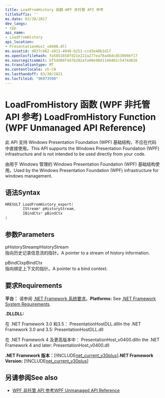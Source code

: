 ```yaml
---
title: LoadFromHistory 函数-WPF 非托管 API 参考
titleSuffix: ''
ms.date: 03/30/2017
dev_langs:
- cpp
api_name:
- LoadFromHistory
api_location:
- PresentationHost_v0400.dll
ms.assetid: d037c062-a911-4949-b251-ccd3e48b1d17
ms.openlocfilehash: fa5851658fd21e222a277ea78ad8dcd53009bf17
ms.sourcegitcommit: bf5dd80f4d7b202afa90e90d1148402c5474d826
ms.translationtype: MT
ms.contentlocale: zh-CN
ms.lasthandoff: 03/30/2021
ms.locfileid: "96973590"
---
```

# <a name="loadfromhistory-function-wpf-unmanaged-api-reference"></a><span data-ttu-id="03cd4-102">LoadFromHistory 函数 (WPF 非托管 API 参考) </span><span class="sxs-lookup"><span data-stu-id="03cd4-102">LoadFromHistory Function (WPF Unmanaged API Reference)</span></span>
<span data-ttu-id="03cd4-103">此 API 支持 Windows Presentation Foundation (WPF) 基础结构，不应在代码中直接使用。</span><span class="sxs-lookup"><span data-stu-id="03cd4-103">This API supports the Windows Presentation Foundation (WPF) infrastructure and is not intended to be used directly from your code.</span></span>  
  
 <span data-ttu-id="03cd4-104">由用于 Windows 管理的 Windows Presentation Foundation (WPF) 基础结构使用。</span><span class="sxs-lookup"><span data-stu-id="03cd4-104">Used by the Windows Presentation Foundation (WPF) infrastructure for windows management.</span></span>  
  
## <a name="syntax"></a><span data-ttu-id="03cd4-105">语法</span><span class="sxs-lookup"><span data-stu-id="03cd4-105">Syntax</span></span>  
  
```cpp  
HRESULT LoadFromHistory_export(  
        IStream* pHistoryStream,
        IBindCtx* pBindCtx  
)  
```  
  
## <a name="parameters"></a><span data-ttu-id="03cd4-106">参数</span><span class="sxs-lookup"><span data-stu-id="03cd4-106">Parameters</span></span>  
 <span data-ttu-id="03cd4-107">pHistoryStream</span><span class="sxs-lookup"><span data-stu-id="03cd4-107">pHistoryStream</span></span>  
 <span data-ttu-id="03cd4-108">指向历史记录信息流的指针。</span><span class="sxs-lookup"><span data-stu-id="03cd4-108">A pointer to a stream of history information.</span></span>  
  
 <span data-ttu-id="03cd4-109">pBindCtx</span><span class="sxs-lookup"><span data-stu-id="03cd4-109">pBindCtx</span></span>  
 <span data-ttu-id="03cd4-110">指向绑定上下文的指针。</span><span class="sxs-lookup"><span data-stu-id="03cd4-110">A pointer to a bind context.</span></span>  
  
## <a name="requirements"></a><span data-ttu-id="03cd4-111">要求</span><span class="sxs-lookup"><span data-stu-id="03cd4-111">Requirements</span></span>  
 <span data-ttu-id="03cd4-112">**平台：** 请参阅 [.NET Framework 系统要求](/dotnet/framework/get-started/system-requirements)。</span><span class="sxs-lookup"><span data-stu-id="03cd4-112">**Platforms:** See [.NET Framework System Requirements](/dotnet/framework/get-started/system-requirements).</span></span>  
  
 <span data-ttu-id="03cd4-113">**.DLL**</span><span class="sxs-lookup"><span data-stu-id="03cd4-113">**DLL:**</span></span>  
  
 <span data-ttu-id="03cd4-114">在 .NET Framework 3.0 和3.5： PresentationHostDLL.dll</span><span class="sxs-lookup"><span data-stu-id="03cd4-114">In the .NET Framework 3.0 and 3.5: PresentationHostDLL.dll</span></span>  
  
 <span data-ttu-id="03cd4-115">在 .NET Framework 4 及更高版本中： PresentationHost_v0400.dll</span><span class="sxs-lookup"><span data-stu-id="03cd4-115">In the .NET Framework 4 and later: PresentationHost_v0400.dll</span></span>  
  
 <span data-ttu-id="03cd4-116">**.NET Framework 版本：**[!INCLUDE[net_current_v30plus](../../../includes/net-current-v30plus-md.md)]</span><span class="sxs-lookup"><span data-stu-id="03cd4-116">**.NET Framework Version:** [!INCLUDE[net_current_v30plus](../../../includes/net-current-v30plus-md.md)]</span></span>  
  
## <a name="see-also"></a><span data-ttu-id="03cd4-117">另请参阅</span><span class="sxs-lookup"><span data-stu-id="03cd4-117">See also</span></span>

- [<span data-ttu-id="03cd4-118">WPF 非托管 API 参考</span><span class="sxs-lookup"><span data-stu-id="03cd4-118">WPF Unmanaged API Reference</span></span>](wpf-unmanaged-api-reference.md)
